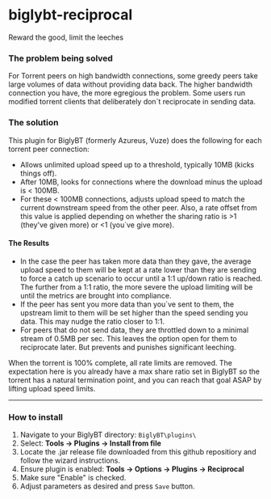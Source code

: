 # biglybt-reciprocal
Reward the good, limit the leeches

### The problem being solved

For Torrent peers on high bandwidth connections, some greedy peers take large volumes of data without providing data back.  The higher bandwidth connection you have, the more egregious the problem.  Some users run modified torrent clients that deliberately don`t reciprocate in sending data.

### The solution

This plugin for BiglyBT (formerly Azureus, Vuze) does the following for each torrent peer connection:

- Allows unlimited upload speed up to a threshold, typically 10MB (kicks things off).
- After 10MB, looks for connections where the download minus the upload is < 100MB.
- For these < 100MB connections, adjusts upload speed to match the current downstream speed from the other peer.  Also, a rate offset from this value is applied depending on whether the sharing ratio is >1 (they've given more) or <1 (you`ve give more).  

#### The Results
- In the case the peer has taken more data than they gave, the average upload speed to them will be kept at a rate lower than they are sending to force a catch up scenario to occur until a 1:1 up/down ratio is reached.  The further from a 1:1 ratio, the more severe the upload limiting will be until the metrics  are brought into compliance.
- If the peer has sent you more data than you`ve sent to them, the upstream limit to them will be set higher than the speed sending you data.  This may nudge the ratio closer to 1:1.
- For peers that do not send data, they are throttled down to a minimal stream of 0.5MB per sec.  This leaves the option open for them to reciprocate later.  But prevents and punishes significant leeching.

When the torrent is 100% complete, all rate limits are removed.  The expectation here is you already have a max share ratio set in BiglyBT so the torrent has a natural termination point, and you can reach that goal ASAP by lifting upload speed limits.

------------

### How to install

1. Navigate to your BiglyBT directory: `BiglyBT\plugins\`
2. Select: **Tools -> Plugins -> Install from file**
3. Locate the .jar release file downloaded from this github repositiory and follow the wizard instructions.
4. Ensure plugin is enabled: **Tools -> Options -> Plugins -> Reciprocal**
5. Make sure "Enable" is checked.
6. Adjust parameters as desired and press `Save` button.
